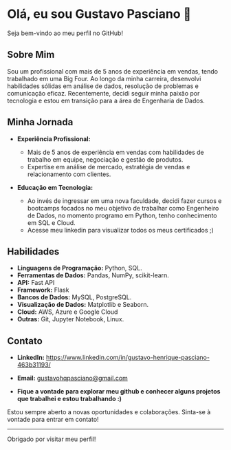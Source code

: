 # Olá, eu sou Gustavo Pasciano 👋

Seja bem-vindo ao meu perfil no GitHub!

## Sobre Mim

Sou um profissional com mais de 5 anos de experiência em vendas, tendo trabalhado em uma Big Four. Ao longo da minha carreira, desenvolvi habilidades sólidas em análise de dados, resolução de problemas e comunicação eficaz. 
Recentemente, decidi seguir minha paixão por tecnologia e estou em transição para a área de Engenharia de Dados.

## Minha Jornada

- **Experiência Profissional:**
  - Mais de 5 anos de experiência em vendas com habilidades de trabalho em equipe, negociação e gestão de produtos.
  - Expertise em análise de mercado, estratégia de vendas e relacionamento com clientes.

- **Educação em Tecnologia:**
  - Ao invés de ingressar em uma nova faculdade, decidi fazer cursos e bootcamps focados no meu objetivo de trabalhar como Engenheiro de Dados, no momento programo em Python, tenho conhecimento em SQL e Cloud.
  - Acesse meu linkedin para visualizar todos os meus certificados ;)



## Habilidades

- **Linguagens de Programação:** Python, SQL.
- **Ferramentas de Dados:**  Pandas, NumPy, scikit-learn.
- **API:** Fast API
- **Framework:** Flask
- **Bancos de Dados:** MySQL, PostgreSQL.
- **Visualização de Dados:** Matplotlib e Seaborn.
- **Cloud:** AWS, Azure e Google Cloud
- **Outras:** Git, Jupyter Notebook, Linux.

## Contato

- **LinkedIn:** https://www.linkedin.com/in/gustavo-henrique-pasciano-463b31193/
- **Email:** gustavohqpasciano@gmail.com

- **Fique a vontade para explorar meu github e conhecer alguns projetos que trabalhei e estou trabalhando :)**

Estou sempre aberto a novas oportunidades e colaborações. Sinta-se à vontade para entrar em contato!

---

Obrigado por visitar meu perfil!
